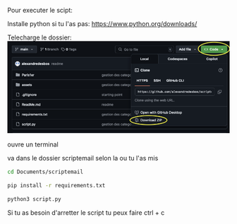 Pour executer le scipt:

Installe python si tu l'as pas: https://www.python.org/downloads/

Telecharge le dossier:
![aperçu du script](assets/images/github.png)

ouvre un terminal 

va dans le dossier scriptemail selon la ou tu l'as mis
```bash
cd Documents/scriptemail
```
```bash
pip install -r requirements.txt
```

```bash
python3 script.py
```

Si tu as besoin d'arretter le script tu peux faire ctrl + c
